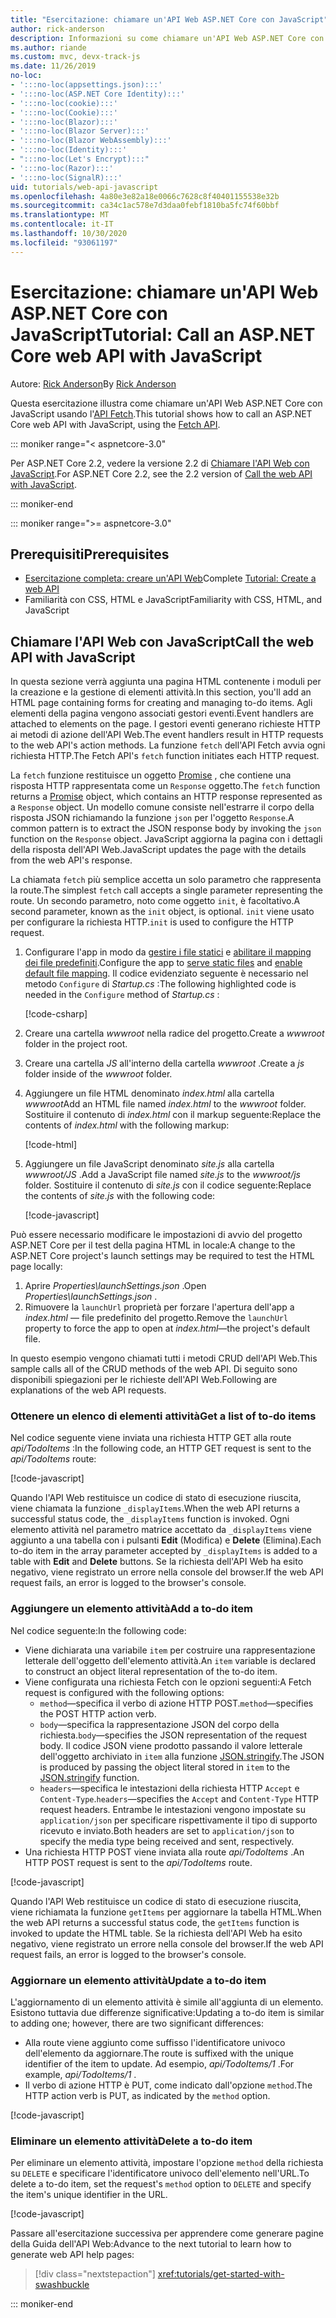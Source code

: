 ```yaml
---
title: "Esercitazione: chiamare un'API Web ASP.NET Core con JavaScript"
author: rick-anderson
description: Informazioni su come chiamare un'API Web ASP.NET Core con JavaScript.
ms.author: riande
ms.custom: mvc, devx-track-js
ms.date: 11/26/2019
no-loc:
- ':::no-loc(appsettings.json):::'
- ':::no-loc(ASP.NET Core Identity):::'
- ':::no-loc(cookie):::'
- ':::no-loc(Cookie):::'
- ':::no-loc(Blazor):::'
- ':::no-loc(Blazor Server):::'
- ':::no-loc(Blazor WebAssembly):::'
- ':::no-loc(Identity):::'
- ":::no-loc(Let's Encrypt):::"
- ':::no-loc(Razor):::'
- ':::no-loc(SignalR):::'
uid: tutorials/web-api-javascript
ms.openlocfilehash: 4a80e3e82a18e0066c7628c8f40401155538e32b
ms.sourcegitcommit: ca34c1ac578e7d3daa0febf1810ba5fc74f60bbf
ms.translationtype: MT
ms.contentlocale: it-IT
ms.lasthandoff: 10/30/2020
ms.locfileid: "93061197"
---
```

# <a name="tutorial-call-an-aspnet-core-web-api-with-javascript"></a><span data-ttu-id="47227-103">Esercitazione: chiamare un'API Web ASP.NET Core con JavaScript</span><span class="sxs-lookup"><span data-stu-id="47227-103">Tutorial: Call an ASP.NET Core web API with JavaScript</span></span>

<span data-ttu-id="47227-104">Autore: [Rick Anderson](https://twitter.com/RickAndMSFT)</span><span class="sxs-lookup"><span data-stu-id="47227-104">By [Rick Anderson](https://twitter.com/RickAndMSFT)</span></span>

<span data-ttu-id="47227-105">Questa esercitazione illustra come chiamare un'API Web ASP.NET Core con JavaScript usando l'[API Fetch](https://developer.mozilla.org/docs/Web/API/Fetch_API).</span><span class="sxs-lookup"><span data-stu-id="47227-105">This tutorial shows how to call an ASP.NET Core web API with JavaScript, using the [Fetch API](https://developer.mozilla.org/docs/Web/API/Fetch_API).</span></span>

::: moniker range="< aspnetcore-3.0"

<span data-ttu-id="47227-106">Per ASP.NET Core 2.2, vedere la versione 2.2 di [Chiamare l'API Web con JavaScript](xref:tutorials/first-web-api#call-the-web-api-with-javascript).</span><span class="sxs-lookup"><span data-stu-id="47227-106">For ASP.NET Core 2.2, see the 2.2 version of [Call the web API with JavaScript](xref:tutorials/first-web-api#call-the-web-api-with-javascript).</span></span>

::: moniker-end

::: moniker range=">= aspnetcore-3.0"

## <a name="prerequisites"></a><span data-ttu-id="47227-107">Prerequisiti</span><span class="sxs-lookup"><span data-stu-id="47227-107">Prerequisites</span></span>

* <span data-ttu-id="47227-108">[Esercitazione completa: creare un'API Web](xref:tutorials/first-web-api)</span><span class="sxs-lookup"><span data-stu-id="47227-108">Complete [Tutorial: Create a web API](xref:tutorials/first-web-api)</span></span>
* <span data-ttu-id="47227-109">Familiarità con CSS, HTML e JavaScript</span><span class="sxs-lookup"><span data-stu-id="47227-109">Familiarity with CSS, HTML, and JavaScript</span></span>

## <a name="call-the-web-api-with-javascript"></a><span data-ttu-id="47227-110">Chiamare l'API Web con JavaScript</span><span class="sxs-lookup"><span data-stu-id="47227-110">Call the web API with JavaScript</span></span>

<span data-ttu-id="47227-111">In questa sezione verrà aggiunta una pagina HTML contenente i moduli per la creazione e la gestione di elementi attività.</span><span class="sxs-lookup"><span data-stu-id="47227-111">In this section, you'll add an HTML page containing forms for creating and managing to-do items.</span></span> <span data-ttu-id="47227-112">Agli elementi della pagina vengono associati gestori eventi.</span><span class="sxs-lookup"><span data-stu-id="47227-112">Event handlers are attached to elements on the page.</span></span> <span data-ttu-id="47227-113">I gestori eventi generano richieste HTTP ai metodi di azione dell'API Web.</span><span class="sxs-lookup"><span data-stu-id="47227-113">The event handlers result in HTTP requests to the web API's action methods.</span></span> <span data-ttu-id="47227-114">La funzione `fetch` dell'API Fetch avvia ogni richiesta HTTP.</span><span class="sxs-lookup"><span data-stu-id="47227-114">The Fetch API's `fetch` function initiates each HTTP request.</span></span>

<span data-ttu-id="47227-115">La `fetch` funzione restituisce un oggetto [Promise](https://developer.mozilla.org/docs/Web/JavaScript/Reference/Global_Objects/Promise) , che contiene una risposta HTTP rappresentata come un `Response` oggetto.</span><span class="sxs-lookup"><span data-stu-id="47227-115">The `fetch` function returns a [Promise](https://developer.mozilla.org/docs/Web/JavaScript/Reference/Global_Objects/Promise) object, which contains an HTTP response represented as a `Response` object.</span></span> <span data-ttu-id="47227-116">Un modello comune consiste nell'estrarre il corpo della risposta JSON richiamando la funzione `json` per l'oggetto `Response`.</span><span class="sxs-lookup"><span data-stu-id="47227-116">A common pattern is to extract the JSON response body by invoking the `json` function on the `Response` object.</span></span> <span data-ttu-id="47227-117">JavaScript aggiorna la pagina con i dettagli della risposta dell'API Web.</span><span class="sxs-lookup"><span data-stu-id="47227-117">JavaScript updates the page with the details from the web API's response.</span></span>

<span data-ttu-id="47227-118">La chiamata `fetch` più semplice accetta un solo parametro che rappresenta la route.</span><span class="sxs-lookup"><span data-stu-id="47227-118">The simplest `fetch` call accepts a single parameter representing the route.</span></span> <span data-ttu-id="47227-119">Un secondo parametro, noto come oggetto `init`, è facoltativo.</span><span class="sxs-lookup"><span data-stu-id="47227-119">A second parameter, known as the `init` object, is optional.</span></span> <span data-ttu-id="47227-120">`init` viene usato per configurare la richiesta HTTP.</span><span class="sxs-lookup"><span data-stu-id="47227-120">`init` is used to configure the HTTP request.</span></span>

1. <span data-ttu-id="47227-121">Configurare l'app in modo da [gestire i file statici](/dotnet/api/microsoft.aspnetcore.builder.staticfileextensions.usestaticfiles#Microsoft_AspNetCore_Builder_StaticFileExtensions_UseStaticFiles_Microsoft_AspNetCore_Builder_IApplicationBuilder_) e [abilitare il mapping dei file predefiniti](/dotnet/api/microsoft.aspnetcore.builder.defaultfilesextensions.usedefaultfiles#Microsoft_AspNetCore_Builder_DefaultFilesExtensions_UseDefaultFiles_Microsoft_AspNetCore_Builder_IApplicationBuilder_).</span><span class="sxs-lookup"><span data-stu-id="47227-121">Configure the app to [serve static files](/dotnet/api/microsoft.aspnetcore.builder.staticfileextensions.usestaticfiles#Microsoft_AspNetCore_Builder_StaticFileExtensions_UseStaticFiles_Microsoft_AspNetCore_Builder_IApplicationBuilder_) and [enable default file mapping](/dotnet/api/microsoft.aspnetcore.builder.defaultfilesextensions.usedefaultfiles#Microsoft_AspNetCore_Builder_DefaultFilesExtensions_UseDefaultFiles_Microsoft_AspNetCore_Builder_IApplicationBuilder_).</span></span> <span data-ttu-id="47227-122">Il codice evidenziato seguente è necessario nel metodo `Configure` di *Startup.cs* :</span><span class="sxs-lookup"><span data-stu-id="47227-122">The following highlighted code is needed in the `Configure` method of *Startup.cs* :</span></span>

    [!code-csharp[](first-web-api/samples/3.0/TodoApi/StartupJavaScript.cs?highlight=8-9&name=snippet_configure)]

1. <span data-ttu-id="47227-123">Creare una cartella *wwwroot* nella radice del progetto.</span><span class="sxs-lookup"><span data-stu-id="47227-123">Create a *wwwroot* folder in the project root.</span></span>

1. <span data-ttu-id="47227-124">Creare una cartella *JS* all'interno della cartella *wwwroot* .</span><span class="sxs-lookup"><span data-stu-id="47227-124">Create a *js* folder inside of the *wwwroot* folder.</span></span>

1. <span data-ttu-id="47227-125">Aggiungere un file HTML denominato *index.html* alla cartella *wwwroot*</span><span class="sxs-lookup"><span data-stu-id="47227-125">Add an HTML file named *index.html* to the *wwwroot* folder.</span></span> <span data-ttu-id="47227-126">Sostituire il contenuto di *index.html* con il markup seguente:</span><span class="sxs-lookup"><span data-stu-id="47227-126">Replace the contents of *index.html* with the following markup:</span></span>

    [!code-html[](first-web-api/samples/3.0/TodoApi/wwwroot/index.html)]

1. <span data-ttu-id="47227-127">Aggiungere un file JavaScript denominato *site.js* alla cartella *wwwroot/JS* .</span><span class="sxs-lookup"><span data-stu-id="47227-127">Add a JavaScript file named *site.js* to the *wwwroot/js* folder.</span></span> <span data-ttu-id="47227-128">Sostituire il contenuto di *site.js* con il codice seguente:</span><span class="sxs-lookup"><span data-stu-id="47227-128">Replace the contents of *site.js* with the following code:</span></span>

    [!code-javascript[](first-web-api/samples/3.0/TodoApi/wwwroot/js/site.js?name=snippet_SiteJs)]

<span data-ttu-id="47227-129">Può essere necessario modificare le impostazioni di avvio del progetto ASP.NET Core per il test della pagina HTML in locale:</span><span class="sxs-lookup"><span data-stu-id="47227-129">A change to the ASP.NET Core project's launch settings may be required to test the HTML page locally:</span></span>

1. <span data-ttu-id="47227-130">Aprire *Properties\launchSettings.json* .</span><span class="sxs-lookup"><span data-stu-id="47227-130">Open *Properties\launchSettings.json* .</span></span>
1. <span data-ttu-id="47227-131">Rimuovere la `launchUrl` proprietà per forzare l'apertura dell'app a *index.html* &mdash; file predefinito del progetto.</span><span class="sxs-lookup"><span data-stu-id="47227-131">Remove the `launchUrl` property to force the app to open at *index.html*&mdash;the project's default file.</span></span>

<span data-ttu-id="47227-132">In questo esempio vengono chiamati tutti i metodi CRUD dell'API Web.</span><span class="sxs-lookup"><span data-stu-id="47227-132">This sample calls all of the CRUD methods of the web API.</span></span> <span data-ttu-id="47227-133">Di seguito sono disponibili spiegazioni per le richieste dell'API Web.</span><span class="sxs-lookup"><span data-stu-id="47227-133">Following are explanations of the web API requests.</span></span>

### <a name="get-a-list-of-to-do-items"></a><span data-ttu-id="47227-134">Ottenere un elenco di elementi attività</span><span class="sxs-lookup"><span data-stu-id="47227-134">Get a list of to-do items</span></span>

<span data-ttu-id="47227-135">Nel codice seguente viene inviata una richiesta HTTP GET alla route *api/TodoItems* :</span><span class="sxs-lookup"><span data-stu-id="47227-135">In the following code, an HTTP GET request is sent to the *api/TodoItems* route:</span></span>

[!code-javascript[](first-web-api/samples/3.0/TodoApi/wwwroot/js/site.js?name=snippet_GetItems)]

<span data-ttu-id="47227-136">Quando l'API Web restituisce un codice di stato di esecuzione riuscita, viene chiamata la funzione `_displayItems`.</span><span class="sxs-lookup"><span data-stu-id="47227-136">When the web API returns a successful status code, the `_displayItems` function is invoked.</span></span> <span data-ttu-id="47227-137">Ogni elemento attività nel parametro matrice accettato da `_displayItems` viene aggiunto a una tabella con i pulsanti **Edit** (Modifica) e **Delete** (Elimina).</span><span class="sxs-lookup"><span data-stu-id="47227-137">Each to-do item in the array parameter accepted by `_displayItems` is added to a table with **Edit** and **Delete** buttons.</span></span> <span data-ttu-id="47227-138">Se la richiesta dell'API Web ha esito negativo, viene registrato un errore nella console del browser.</span><span class="sxs-lookup"><span data-stu-id="47227-138">If the web API request fails, an error is logged to the browser's console.</span></span>

### <a name="add-a-to-do-item"></a><span data-ttu-id="47227-139">Aggiungere un elemento attività</span><span class="sxs-lookup"><span data-stu-id="47227-139">Add a to-do item</span></span>

<span data-ttu-id="47227-140">Nel codice seguente:</span><span class="sxs-lookup"><span data-stu-id="47227-140">In the following code:</span></span>

* <span data-ttu-id="47227-141">Viene dichiarata una variabile `item` per costruire una rappresentazione letterale dell'oggetto dell'elemento attività.</span><span class="sxs-lookup"><span data-stu-id="47227-141">An `item` variable is declared to construct an object literal representation of the to-do item.</span></span>
* <span data-ttu-id="47227-142">Viene configurata una richiesta Fetch con le opzioni seguenti:</span><span class="sxs-lookup"><span data-stu-id="47227-142">A Fetch request is configured with the following options:</span></span>
  * <span data-ttu-id="47227-143">`method`&mdash;specifica il verbo di azione HTTP POST.</span><span class="sxs-lookup"><span data-stu-id="47227-143">`method`&mdash;specifies the POST HTTP action verb.</span></span>
  * <span data-ttu-id="47227-144">`body`&mdash;specifica la rappresentazione JSON del corpo della richiesta.</span><span class="sxs-lookup"><span data-stu-id="47227-144">`body`&mdash;specifies the JSON representation of the request body.</span></span> <span data-ttu-id="47227-145">Il codice JSON viene prodotto passando il valore letterale dell'oggetto archiviato in `item` alla funzione [JSON.stringify](https://developer.mozilla.org/docs/Web/JavaScript/Reference/Global_Objects/JSON/stringify).</span><span class="sxs-lookup"><span data-stu-id="47227-145">The JSON is produced by passing the object literal stored in `item` to the [JSON.stringify](https://developer.mozilla.org/docs/Web/JavaScript/Reference/Global_Objects/JSON/stringify) function.</span></span>
  * <span data-ttu-id="47227-146">`headers`&mdash;specifica le intestazioni della richiesta HTTP `Accept` e `Content-Type`.</span><span class="sxs-lookup"><span data-stu-id="47227-146">`headers`&mdash;specifies the `Accept` and `Content-Type` HTTP request headers.</span></span> <span data-ttu-id="47227-147">Entrambe le intestazioni vengono impostate su `application/json` per specificare rispettivamente il tipo di supporto ricevuto e inviato.</span><span class="sxs-lookup"><span data-stu-id="47227-147">Both headers are set to `application/json` to specify the media type being received and sent, respectively.</span></span>
* <span data-ttu-id="47227-148">Una richiesta HTTP POST viene inviata alla route *api/TodoItems* .</span><span class="sxs-lookup"><span data-stu-id="47227-148">An HTTP POST request is sent to the *api/TodoItems* route.</span></span>

[!code-javascript[](first-web-api/samples/3.0/TodoApi/wwwroot/js/site.js?name=snippet_AddItem)]

<span data-ttu-id="47227-149">Quando l'API Web restituisce un codice di stato di esecuzione riuscita, viene richiamata la funzione `getItems` per aggiornare la tabella HTML.</span><span class="sxs-lookup"><span data-stu-id="47227-149">When the web API returns a successful status code, the `getItems` function is invoked to update the HTML table.</span></span> <span data-ttu-id="47227-150">Se la richiesta dell'API Web ha esito negativo, viene registrato un errore nella console del browser.</span><span class="sxs-lookup"><span data-stu-id="47227-150">If the web API request fails, an error is logged to the browser's console.</span></span>

### <a name="update-a-to-do-item"></a><span data-ttu-id="47227-151">Aggiornare un elemento attività</span><span class="sxs-lookup"><span data-stu-id="47227-151">Update a to-do item</span></span>

<span data-ttu-id="47227-152">L'aggiornamento di un elemento attività è simile all'aggiunta di un elemento. Esistono tuttavia due differenze significative:</span><span class="sxs-lookup"><span data-stu-id="47227-152">Updating a to-do item is similar to adding one; however, there are two significant differences:</span></span>

* <span data-ttu-id="47227-153">Alla route viene aggiunto come suffisso l'identificatore univoco dell'elemento da aggiornare.</span><span class="sxs-lookup"><span data-stu-id="47227-153">The route is suffixed with the unique identifier of the item to update.</span></span> <span data-ttu-id="47227-154">Ad esempio, *api/TodoItems/1* .</span><span class="sxs-lookup"><span data-stu-id="47227-154">For example, *api/TodoItems/1* .</span></span>
* <span data-ttu-id="47227-155">Il verbo di azione HTTP è PUT, come indicato dall'opzione `method`.</span><span class="sxs-lookup"><span data-stu-id="47227-155">The HTTP action verb is PUT, as indicated by the `method` option.</span></span>

[!code-javascript[](first-web-api/samples/3.0/TodoApi/wwwroot/js/site.js?name=snippet_UpdateItem)]

### <a name="delete-a-to-do-item"></a><span data-ttu-id="47227-156">Eliminare un elemento attività</span><span class="sxs-lookup"><span data-stu-id="47227-156">Delete a to-do item</span></span>

<span data-ttu-id="47227-157">Per eliminare un elemento attività, impostare l'opzione `method` della richiesta su `DELETE` e specificare l'identificatore univoco dell'elemento nell'URL.</span><span class="sxs-lookup"><span data-stu-id="47227-157">To delete a to-do item, set the request's `method` option to `DELETE` and specify the item's unique identifier in the URL.</span></span>

[!code-javascript[](first-web-api/samples/3.0/TodoApi/wwwroot/js/site.js?name=snippet_DeleteItem)]

<span data-ttu-id="47227-158">Passare all'esercitazione successiva per apprendere come generare pagine della Guida dell'API Web:</span><span class="sxs-lookup"><span data-stu-id="47227-158">Advance to the next tutorial to learn how to generate web API help pages:</span></span>

> [!div class="nextstepaction"]
> <xref:tutorials/get-started-with-swashbuckle>

::: moniker-end
